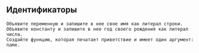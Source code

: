 ## Идентификаторы

    Объявите переменную и запишите в нее свое имя как литерал строки.
    Объявите константу и запишите в нее год своего рождения как литерал числа.
    Создайте функцию, которая печатает приветствие и имеет один аргумент: name.
